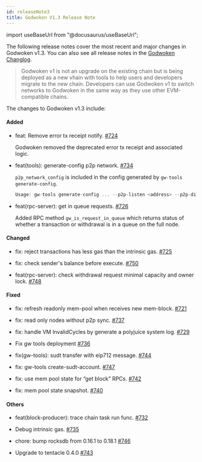 ```yaml
---
id: releaseNote3
title: Godwoken V1.3 Release Note
---
```

import useBaseUrl from "@docusaurus/useBaseUrl";

The following release notes cover the most recent and major changes in Godwoken v1.3. You can also see all release notes in the [Godwoken Changlog](https://github.com/nervosnetwork/godwoken/blob/develop/CHANGELOG.md). 

> Godwoken v1 is not an upgrade on the existing chain but is being deployed as a new vhain with tools to help users and developers migrate to the new chain.  Developers can use Godwoken v1 to switch networks to Godwoken in the same way as they use other EVM-compatible chains.

The changes to Godwoken v1.3 include:

#### **Added**

- feat: Remove error tx receipt notify. [#724](https://github.com/nervosnetwork/godwoken/pull/724)

    Godwoken removed the deprecated error tx receipt and associated logic.
    
- feat(tools): generate-config p2p network. [#734](https://github.com/nervosnetwork/godwoken/pull/734)
  
    `p2p_network_config` is included in the config generated by `gw-tools generate-config`.

    ```jsx
    Usage: gw-tools generate-config ... --p2p-listen <address> --p2p-dial <address> <address>
    ```
    
- feat(rpc-server): get in queue requests. [#726](https://github.com/nervosnetwork/godwoken/pull/726)
    
    Added RPC method `gw_is_request_in_queue` which returns status of whether a transaction or withdrawal is in a queue on the full node.

#### **Changed**

- fix: reject transactions has less gas than the intrinsic gas. [#725](https://github.com/nervosnetwork/godwoken/pull/725)
  
- fix: check sender's balance before execute. [#750](https://github.com/nervosnetwork/godwoken/pull/750)

- feat(rpc-server): check withdrawal request minimal capacity and owner lock. [#748](https://github.com/nervosnetwork/godwoken/pull/748)

#### **Fixed**

- fix: refresh readonly mem-pool when receives new mem-block. [#721](https://github.com/nervosnetwork/godwoken/pull/721)

- fix: read only nodes without p2p sync. [#737](https://github.com/nervosnetwork/godwoken/pull/737)

- fix: handle VM InvalidCycles by generate a polyjuice system log. [#729](https://github.com/nervosnetwork/godwoken/pull/729)
- Fix gw tools deployment [#736](https://github.com/nervosnetwork/godwoken/pull/736)
- fix(gw-tools): sudt transfer with eip712 message. [#744](https://github.com/nervosnetwork/godwoken/pull/744)

- fix: gw-tools create-sudt-account. [#747](https://github.com/nervosnetwork/godwoken/pull/747)

- fix: use mem pool state for “get block” RPCs. [#742](https://github.com/nervosnetwork/godwoken/pull/742)

- fix: mem pool state snapshot. [#740](https://github.com/nervosnetwork/godwoken/pull/740)

#### **Others**

- feat(block-producer): trace chain task run func. [#732](https://github.com/nervosnetwork/godwoken/pull/732)

- Debug intrinsic gas. [#735](https://github.com/nervosnetwork/godwoken/pull/735)

- chore: bump rocksdb from 0.16.1 to 0.18.1 [#746](https://github.com/nervosnetwork/godwoken/pull/746)

- Upgrade to tentacle 0.4.0 [#743](https://github.com/nervosnetwork/godwoken/pull/743)